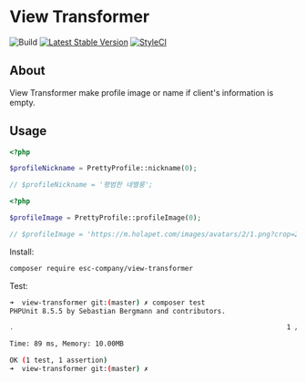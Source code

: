 # View Transformer

![Build](https://github.com/esc-company/view-transformer/workflows/Build/badge.svg)
[![Latest Stable Version](https://poser.pugx.org/esc-company/view-transformer/v)](//packagist.org/packages/esc-company/view-transformer)
[![StyleCI](https://github.styleci.io/repos/269027453/shield?branch=master)](https://github.styleci.io/repos/269027453)

## About

View Transformer make profile image or name if client's information is empty.

## Usage

```php
<?php

$profileNickname = PrettyProfile::nickname(0);

// $profileNickname = '평범한 네벨룽';
```

```php
<?php

$profileImage = PrettyProfile::profileImage(0);

// $profileImage = 'https://m.holapet.com/images/avatars/2/1.png?crop=20px,20px,160px,160px';
```

Install:

```sh
composer require esc-company/view-transformer
```

Test:

```sh
➜  view-transformer git:(master) ✗ composer test
PHPUnit 8.5.5 by Sebastian Bergmann and contributors.

.                                                                   1 / 1 (100%)

Time: 89 ms, Memory: 10.00MB

OK (1 test, 1 assertion)
➜  view-transformer git:(master) ✗
```
